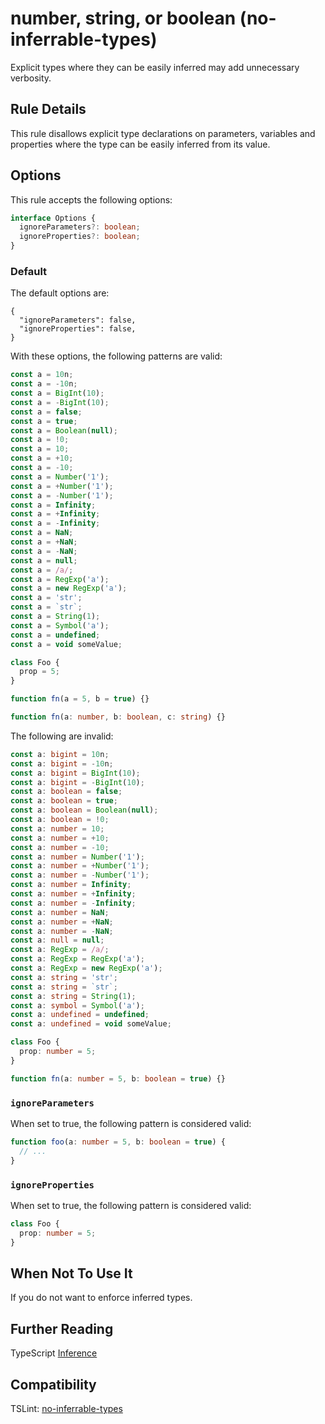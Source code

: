 # number, string, or boolean (no-inferrable-types)

Explicit types where they can be easily inferred may add unnecessary verbosity.

## Rule Details

This rule disallows explicit type declarations on parameters, variables and properties where the type can be easily inferred from its value.

## Options

This rule accepts the following options:

```ts
interface Options {
  ignoreParameters?: boolean;
  ignoreProperties?: boolean;
}
```

### Default

The default options are:

```
{
  "ignoreParameters": false,
  "ignoreProperties": false,
}
```

With these options, the following patterns are valid:

```ts
const a = 10n;
const a = -10n;
const a = BigInt(10);
const a = -BigInt(10);
const a = false;
const a = true;
const a = Boolean(null);
const a = !0;
const a = 10;
const a = +10;
const a = -10;
const a = Number('1');
const a = +Number('1');
const a = -Number('1');
const a = Infinity;
const a = +Infinity;
const a = -Infinity;
const a = NaN;
const a = +NaN;
const a = -NaN;
const a = null;
const a = /a/;
const a = RegExp('a');
const a = new RegExp('a');
const a = 'str';
const a = `str`;
const a = String(1);
const a = Symbol('a');
const a = undefined;
const a = void someValue;

class Foo {
  prop = 5;
}

function fn(a = 5, b = true) {}

function fn(a: number, b: boolean, c: string) {}
```

The following are invalid:

```ts
const a: bigint = 10n;
const a: bigint = -10n;
const a: bigint = BigInt(10);
const a: bigint = -BigInt(10);
const a: boolean = false;
const a: boolean = true;
const a: boolean = Boolean(null);
const a: boolean = !0;
const a: number = 10;
const a: number = +10;
const a: number = -10;
const a: number = Number('1');
const a: number = +Number('1');
const a: number = -Number('1');
const a: number = Infinity;
const a: number = +Infinity;
const a: number = -Infinity;
const a: number = NaN;
const a: number = +NaN;
const a: number = -NaN;
const a: null = null;
const a: RegExp = /a/;
const a: RegExp = RegExp('a');
const a: RegExp = new RegExp('a');
const a: string = 'str';
const a: string = `str`;
const a: string = String(1);
const a: symbol = Symbol('a');
const a: undefined = undefined;
const a: undefined = void someValue;

class Foo {
  prop: number = 5;
}

function fn(a: number = 5, b: boolean = true) {}
```

### `ignoreParameters`

When set to true, the following pattern is considered valid:

```ts
function foo(a: number = 5, b: boolean = true) {
  // ...
}
```

### `ignoreProperties`

When set to true, the following pattern is considered valid:

```ts
class Foo {
  prop: number = 5;
}
```

## When Not To Use It

If you do not want to enforce inferred types.

## Further Reading

TypeScript [Inference](https://www.typescriptlang.org/docs/handbook/type-inference.html)

## Compatibility

TSLint: [no-inferrable-types](https://palantir.github.io/tslint/rules/no-inferrable-types/)
